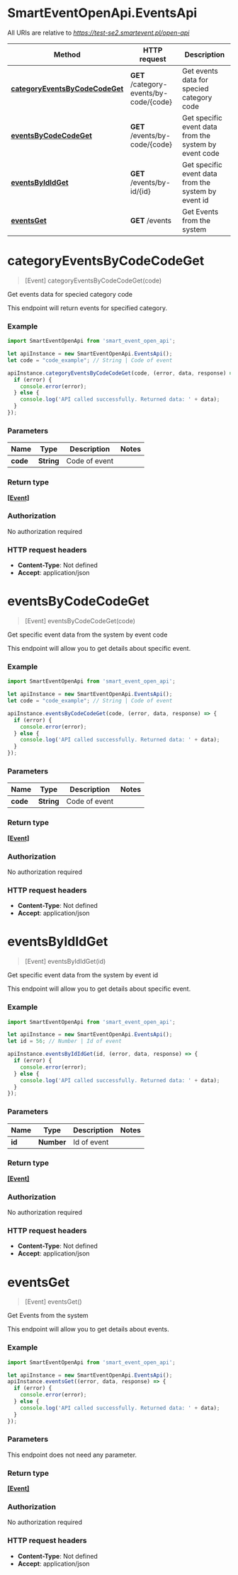 # SmartEventOpenApi.EventsApi

All URIs are relative to *https://test-se2.smartevent.pl/open-api*

Method | HTTP request | Description
------------- | ------------- | -------------
[**categoryEventsByCodeCodeGet**](EventsApi.md#categoryEventsByCodeCodeGet) | **GET** /category-events/by-code/{code} | Get events data for specied category code
[**eventsByCodeCodeGet**](EventsApi.md#eventsByCodeCodeGet) | **GET** /events/by-code/{code} | Get specific event data from the system by event code
[**eventsByIdIdGet**](EventsApi.md#eventsByIdIdGet) | **GET** /events/by-id/{id} | Get specific event data from the system by event id
[**eventsGet**](EventsApi.md#eventsGet) | **GET** /events | Get Events from the system

<a name="categoryEventsByCodeCodeGet"></a>
# **categoryEventsByCodeCodeGet**
> [Event] categoryEventsByCodeCodeGet(code)

Get events data for specied category code

This endpoint will return events for specified category.

### Example
```javascript
import SmartEventOpenApi from 'smart_event_open_api';

let apiInstance = new SmartEventOpenApi.EventsApi();
let code = "code_example"; // String | Code of event

apiInstance.categoryEventsByCodeCodeGet(code, (error, data, response) => {
  if (error) {
    console.error(error);
  } else {
    console.log('API called successfully. Returned data: ' + data);
  }
});
```

### Parameters

Name | Type | Description  | Notes
------------- | ------------- | ------------- | -------------
 **code** | **String**| Code of event | 

### Return type

[**[Event]**](Event.md)

### Authorization

No authorization required

### HTTP request headers

 - **Content-Type**: Not defined
 - **Accept**: application/json

<a name="eventsByCodeCodeGet"></a>
# **eventsByCodeCodeGet**
> [Event] eventsByCodeCodeGet(code)

Get specific event data from the system by event code

This endpoint will allow you to get details about specific event.

### Example
```javascript
import SmartEventOpenApi from 'smart_event_open_api';

let apiInstance = new SmartEventOpenApi.EventsApi();
let code = "code_example"; // String | Code of event

apiInstance.eventsByCodeCodeGet(code, (error, data, response) => {
  if (error) {
    console.error(error);
  } else {
    console.log('API called successfully. Returned data: ' + data);
  }
});
```

### Parameters

Name | Type | Description  | Notes
------------- | ------------- | ------------- | -------------
 **code** | **String**| Code of event | 

### Return type

[**[Event]**](Event.md)

### Authorization

No authorization required

### HTTP request headers

 - **Content-Type**: Not defined
 - **Accept**: application/json

<a name="eventsByIdIdGet"></a>
# **eventsByIdIdGet**
> [Event] eventsByIdIdGet(id)

Get specific event data from the system by event id

This endpoint will allow you to get details about specific event.

### Example
```javascript
import SmartEventOpenApi from 'smart_event_open_api';

let apiInstance = new SmartEventOpenApi.EventsApi();
let id = 56; // Number | Id of event

apiInstance.eventsByIdIdGet(id, (error, data, response) => {
  if (error) {
    console.error(error);
  } else {
    console.log('API called successfully. Returned data: ' + data);
  }
});
```

### Parameters

Name | Type | Description  | Notes
------------- | ------------- | ------------- | -------------
 **id** | **Number**| Id of event | 

### Return type

[**[Event]**](Event.md)

### Authorization

No authorization required

### HTTP request headers

 - **Content-Type**: Not defined
 - **Accept**: application/json

<a name="eventsGet"></a>
# **eventsGet**
> [Event] eventsGet()

Get Events from the system

This endpoint will allow you to get details about events.

### Example
```javascript
import SmartEventOpenApi from 'smart_event_open_api';

let apiInstance = new SmartEventOpenApi.EventsApi();
apiInstance.eventsGet((error, data, response) => {
  if (error) {
    console.error(error);
  } else {
    console.log('API called successfully. Returned data: ' + data);
  }
});
```

### Parameters
This endpoint does not need any parameter.

### Return type

[**[Event]**](Event.md)

### Authorization

No authorization required

### HTTP request headers

 - **Content-Type**: Not defined
 - **Accept**: application/json

